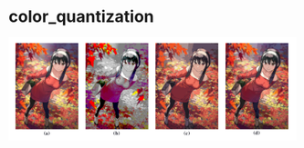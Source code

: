 # color_quantization
![(a) original image(b)Window style 6-bit color space(c) k-means cluster (d) k-means after abstration](img/compare_four.png)
